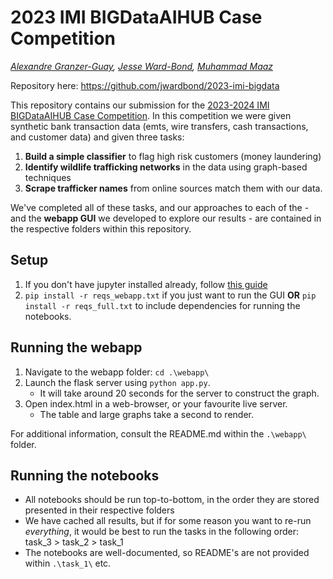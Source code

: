 # 2023 IMI BIGDataAIHUB Case Competition
*[Alexandre Granzer-Guay](https://github.com/alexandregranzerguay), [Jesse Ward-Bond](https://always-learn.com/), [Muhammad Maaz](http://mmaaz.ca/index.html)*

Repository here: https://github.com/jwardbond/2023-imi-bigdata

This repository contains our submission for the [2023-2024 IMI BIGDataAIHUB Case Competition](https://www.utm.utoronto.ca/bigdataaihub/events/fifth-annual-2023-2024-imi-bigdataaihub-big-data-and-artificial-intelligence-competition). In this competition we were given synthetic bank transaction data (emts, wire transfers, cash transactions, and customer data) and given three tasks: 
1. **Build a simple classifier** to flag high risk customers (money laundering)
2. **Identify wildlife trafficking networks** in the data using graph-based techniques
3. **Scrape trafficker names** from online sources match them with our data. 

We've completed all of these tasks, and our approaches to each of the - and the **webapp GUI** we developed to explore our results -  are contained in the respective folders within this repository.

## Setup
1. If you don't have jupyter installed already, follow [this guide](https://jupyter.org/install)
2. `pip install -r reqs_webapp.txt` if you just want to run the GUI **OR**  `pip install -r reqs_full.txt` to include dependencies for running the notebooks.

## Running the webapp
1. Navigate to the webapp folder: `cd .\webapp\`
2. Launch the flask server using `python app.py`. 
    - It will take around 20 seconds for the server to construct the graph.
3. Open index.html in a web-browser, or your favourite live server. 
    - The table and large graphs take a second to render.

For additional information, consult the README.md within the `.\webapp\` folder.

## Running the notebooks
- All notebooks should be run top-to-bottom, in the order they are stored presented in their respective folders
- We have cached all results, but if for some reason you want to re-run *everything*, it would be best to run the tasks in the following order: task_3 > task_2 > task_1
- The notebooks are well-documented, so README's are not provided within `.\task_1\` etc.